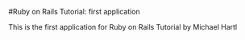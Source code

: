 #Ruby on Rails Tutorial: first application

This is the first application for Ruby on Rails Tutorial by Michael Hartl